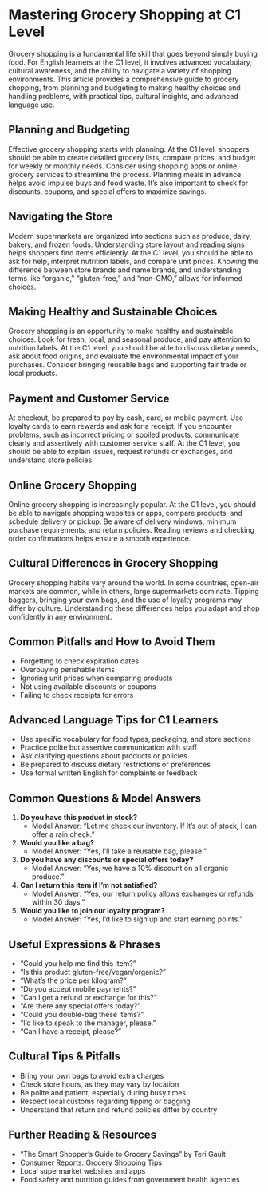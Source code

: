 # Mastering Grocery Shopping at C1 Level

Grocery shopping is a fundamental life skill that goes beyond simply buying food. For English learners at the C1 level, it involves advanced vocabulary, cultural awareness, and the ability to navigate a variety of shopping environments. This article provides a comprehensive guide to grocery shopping, from planning and budgeting to making healthy choices and handling problems, with practical tips, cultural insights, and advanced language use.

## Planning and Budgeting
Effective grocery shopping starts with planning. At the C1 level, shoppers should be able to create detailed grocery lists, compare prices, and budget for weekly or monthly needs. Consider using shopping apps or online grocery services to streamline the process. Planning meals in advance helps avoid impulse buys and food waste. It’s also important to check for discounts, coupons, and special offers to maximize savings.

## Navigating the Store
Modern supermarkets are organized into sections such as produce, dairy, bakery, and frozen foods. Understanding store layout and reading signs helps shoppers find items efficiently. At the C1 level, you should be able to ask for help, interpret nutrition labels, and compare unit prices. Knowing the difference between store brands and name brands, and understanding terms like “organic,” “gluten-free,” and “non-GMO,” allows for informed choices.

## Making Healthy and Sustainable Choices
Grocery shopping is an opportunity to make healthy and sustainable choices. Look for fresh, local, and seasonal produce, and pay attention to nutrition labels. At the C1 level, you should be able to discuss dietary needs, ask about food origins, and evaluate the environmental impact of your purchases. Consider bringing reusable bags and supporting fair trade or local products.

## Payment and Customer Service
At checkout, be prepared to pay by cash, card, or mobile payment. Use loyalty cards to earn rewards and ask for a receipt. If you encounter problems, such as incorrect pricing or spoiled products, communicate clearly and assertively with customer service staff. At the C1 level, you should be able to explain issues, request refunds or exchanges, and understand store policies.

## Online Grocery Shopping
Online grocery shopping is increasingly popular. At the C1 level, you should be able to navigate shopping websites or apps, compare products, and schedule delivery or pickup. Be aware of delivery windows, minimum purchase requirements, and return policies. Reading reviews and checking order confirmations helps ensure a smooth experience.

## Cultural Differences in Grocery Shopping
Grocery shopping habits vary around the world. In some countries, open-air markets are common, while in others, large supermarkets dominate. Tipping baggers, bringing your own bags, and the use of loyalty programs may differ by culture. Understanding these differences helps you adapt and shop confidently in any environment.

## Common Pitfalls and How to Avoid Them
- Forgetting to check expiration dates
- Overbuying perishable items
- Ignoring unit prices when comparing products
- Not using available discounts or coupons
- Failing to check receipts for errors

## Advanced Language Tips for C1 Learners
- Use specific vocabulary for food types, packaging, and store sections
- Practice polite but assertive communication with staff
- Ask clarifying questions about products or policies
- Be prepared to discuss dietary restrictions or preferences
- Use formal written English for complaints or feedback

## Common Questions & Model Answers
1. **Do you have this product in stock?**
   - Model Answer: “Let me check our inventory. If it’s out of stock, I can offer a rain check.”
2. **Would you like a bag?**
   - Model Answer: “Yes, I’ll take a reusable bag, please.”
3. **Do you have any discounts or special offers today?**
   - Model Answer: “Yes, we have a 10% discount on all organic produce.”
4. **Can I return this item if I’m not satisfied?**
   - Model Answer: “Yes, our return policy allows exchanges or refunds within 30 days.”
5. **Would you like to join our loyalty program?**
   - Model Answer: “Yes, I’d like to sign up and start earning points.”

## Useful Expressions & Phrases
- “Could you help me find this item?”
- “Is this product gluten-free/vegan/organic?”
- “What’s the price per kilogram?”
- “Do you accept mobile payments?”
- “Can I get a refund or exchange for this?”
- “Are there any special offers today?”
- “Could you double-bag these items?”
- “I’d like to speak to the manager, please.”
- “Can I have a receipt, please?”

## Cultural Tips & Pitfalls
- Bring your own bags to avoid extra charges
- Check store hours, as they may vary by location
- Be polite and patient, especially during busy times
- Respect local customs regarding tipping or bagging
- Understand that return and refund policies differ by country

## Further Reading & Resources
- “The Smart Shopper’s Guide to Grocery Savings” by Teri Gault
- Consumer Reports: Grocery Shopping Tips
- Local supermarket websites and apps
- Food safety and nutrition guides from government health agencies
